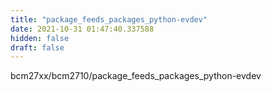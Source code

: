 ```yaml
---
title: "package_feeds_packages_python-evdev"
date: 2021-10-31 01:47:40.337588
hidden: false
draft: false
---
```


bcm27xx/bcm2710/package_feeds_packages_python-evdev

